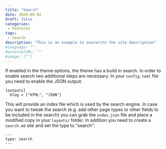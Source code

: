 ```yaml
---
title: "Search"
date: 2020-09-02
draft: false
categories:
 - Features
tags:
 - Search
description: "This is an example to overwrite the site description"
#language: ""
#externalURL: ""
#image: [""]
---
```


If enabled in the theme options, the theme has a build in search. In order to enable search two additional steps are necessary. In your `config.toml` file you need to enable the JSON output:

```
[outputs]
  blog = ["HTML", "JSON"]
```

This will provide an index file which is used by the search engine. In case you want to tweak the search (e.g. add other page types or other fields to be included in the search) you can grab the `index.json` file and place a modified copy in your `layouts/` folder. In addition you need to create a `search.md` site and set the type to "search":

```
---
type: search
---
```